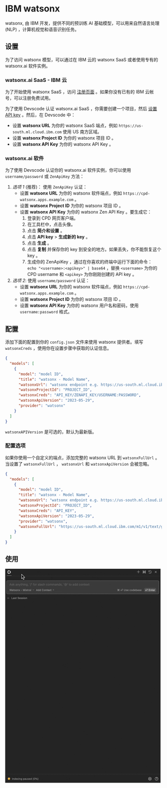 # IBM watsonx

watsonx, 由 IBM 开发，提供不同的预训练 AI 基础模型，可以用来自然语言处理 (NLP) ，计算机视觉和语音识别任务。

## 设置

为了访问 watsonx 模型，可以通过在 IBM 云的 watsonx SaaS 或者使用专有的 watsonx.ai 软件实例。

### watsonx.ai SaaS - IBM 云

为了开始使用 watsonx SaaS ，访问 [注册页面](https://dataplatform.cloud.ibm.com/registration/stepone?context=wx) 。如果你没有已有的 IBM 云帐号，可以注册免费试用。

为了使用 Devscode 认证 watsonx.ai SaaS ，你需要创建一个项目，然后 [设置 API key](https://www.ibm.com/docs/en/mas-cd/continuous-delivery?topic=cli-creating-your-cloud-api-key) 。然后，在 Devscode 中：

- 设置 **watsonx URL** 为你的 watsonx SaaS 端点，例如 `https://us-south.ml.cloud.ibm.com` 使用 US 南方区域。
- 设置 **watsonx Project ID** 为你的 watsonx 项目 ID 。
- 设置 **watsonx API Key** 为你的 watsonx API Key 。

### watsonx.ai 软件

为了使用 Devscode 认证你的 watsonx.ai 软件实例，你可以使用 `username/password` 或 `ZenApiKey` 方法：

1. _选项 1_ (推荐)： 使用 `ZenApiKey` 认证：
   - 设置 **watsonx URL** 为你的 watsonx 软件端点，例如 `https://cpd-watsonx.apps.example.com` 。
   - 设置 **watsonx Project ID** 为你的 watsonx 项目 ID 。
   - 设置 **watsonx API Key** 为你的 watsonx Zen API Key 。要生成它：
     1. 登录到 CPD 网页客户端。
     2. 在工具栏中，点击头像。
     3. 点击 **简介和设置** 。
     4. 点击 **API key** > **生成新的 key** 。
     5. 点击 **生成** 。
     6. 点击 **复制** 并保存你的 key 到安全的地方。如果丢失，你不能恢复这个 key 。
     7. 生成你的 ZenApiKey ，通过在你喜欢的终端中运行下面的命令： `echo "<username>:<apikey>" | base64` ，替换 `<username>` 为你的 CPD username 和 `<apikey>` 为你刚刚创建的 API key 。
2. _选项 2_: 使用 `username/password` 认证：
   - 设置 **watsonx URL** 为你的 watsonx 软件端点，例如 `https://cpd-watsonx.apps.example.com` 。
   - 设置 **watsonx Project ID** 为你的 watsonx 项目 ID 。
   - 设置 **watsonx API Key** 为你的 watsonx 用户名和密码，使用 `username:password` 格式。

## 配置

添加下面的配置到你的 `config.json` 文件来使用 watsonx 提供者。填写 `watsonxCreds` ，使用你在设置步骤中获取的认证信息。

```json title="~/.devscode/config.json"
{
  "models": [
    {
      "model": "model ID",
      "title": "watsonx - Model Name",
      "watsonxUrl": "watsonx endpoint e.g. https://us-south.ml.cloud.ibm.com",
      "watsonxProjectId": "PROJECT_ID",
      "watsonxCreds": "API_KEY/ZENAPI_KEY/USERNAME:PASSWORD",
      "watsonxApiVersion": "2023-05-29",
      "provider": "watsonx"
    }
  ]
}
```

`watsonxAPIVersion` 是可选的，默认为最新版。

### 配置选项

如果你使用一个自定义的端点，添加完整的 watsonx URL 到 `watsonxFullUrl` 。当设置了 `watsonxFullUrl` ， `watsonxUrl` 和 `watsonxApiVersion` 会被忽略。

```json title="~/.devscode/config.json"
{
  "models": [
    {
      "model": "model ID",
      "title": "watsonx - Model Name",
      "watsonxUrl": "watsonx endpoint e.g. https://us-south.ml.cloud.ibm.com",
      "watsonxProjectId": "PROJECT_ID",
      "watsonxCreds": "API_KEY",
      "watsonxApiVersion": "2023-05-29",
      "provider": "watsonx",
      "watsonxFullUrl": "https://us-south.ml.cloud.ibm.com/m1/v1/text/generation"
    }
  ]
}
```

## 使用

![usage-gif](../assets/watsonx2.gif)

